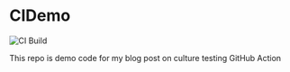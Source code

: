# CIDemo

![CI Build](https://github.com/paulthecyclist/PoundTest/workflows/CI%20Build/badge.svg)

This repo is demo code for my blog post on culture testing GitHub Action


